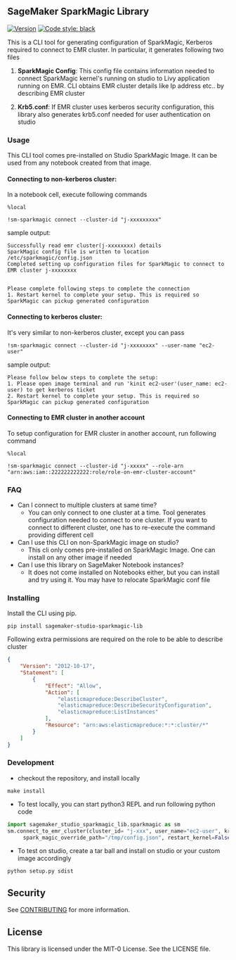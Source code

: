 ## SageMaker SparkMagic Library

[![Version](https://img.shields.io/pypi/v/sagemaker-studio-sparkmagic-lib.svg)](https://pypi.org/project/sagemaker-studio-sparkmagic-lib/)
[![Code style: black](https://img.shields.io/badge/code%20style-black-000000.svg)](https://github.com/psf/black)


This is a CLI tool for generating configuration of SparkMagic, Kerberos required  to connect to EMR cluster. In particular, it generates following two files

1. **SparkMagic Config**: This config file contains information needed to connect SparkMagic kernel's running on studio to Livy application running on EMR. CLI obtains EMR cluster details like Ip address etc.. by describing EMR cluster

2. **Krb5.conf**: If EMR cluster uses kerberos security configuration, this library also generates krb5.conf needed for user authentication on studio 

### Usage

This CLI tool comes pre-installed on Studio SparkMagic Image. It can be used from any notebook created from that image. 

#### Connecting to non-kerberos cluster: 
In a notebook cell, execute following commands

```
%local

!sm-sparkmagic connect --cluster-id "j-xxxxxxxxx"
```

sample output:

```
Successfully read emr cluster(j-xxxxxxxx) details
SparkMagic config file is written to location /etc/sparkmagic/config.json
Completed setting up configuration files for SparkMagic to connect to EMR cluster j-xxxxxxxx


Please complete following steps to complete the connection
1. Restart kernel to complete your setup. This is required so SparkMagic can pickup generated configuration
```

#### Connecting to kerberos cluster: 

It's very similar to non-kerberos cluster, except you can pass 

```
!sm-sparkmagic connect --cluster-id "j-xxxxxxxx" --user-name "ec2-user"
```

sample output:

```
Please follow below steps to complete the setup:
1. Please open image terminal and run 'kinit ec2-user'(user_name: ec2-user) to get kerberos ticket
2. Restart kernel to complete your setup. This is required so SparkMagic can pickup generated configuration
```

#### Connecting to EMR cluster in another account 
To setup configuration for EMR cluster in another account, run following command

```
%local

!sm-sparkmagic connect --cluster-id "j-xxxxx" --role-arn "arn:aws:iam::222222222222:role/role-on-emr-cluster-account"
```

### FAQ
* Can I connect to multiple clusters at same time?
  * You can only connect to one cluster at a time. Tool generates configuration needed to connect to one cluster. If you want to connect to different cluster, one has to re-execute the command providing different cell
* Can I use this CLI on non-SparkMagic image on studio?
  * This cli only comes pre-installed on SparkMagic Image. One can install on any other image if needed
* Can I use this library on SageMaker Notebook instances?
  * It does not come installed on Notebooks either, but you can install and try using it. You may have to relocate SparkMagic conf file
  

### Installing
Install the CLI using pip. 

```
pip install sagemaker-studio-sparkmagic-lib
```

Following extra permissions are required on the role to be able to describe cluster
```json
{
    "Version": "2012-10-17",
    "Statement": [
        {
            "Effect": "Allow",
            "Action": [
                "elasticmapreduce:DescribeCluster",
                "elasticmapreduce:DescribeSecurityConfiguration",
                "elasticmapreduce:ListInstances"
            ],
            "Resource": "arn:aws:elasticmapreduce:*:*:cluster/*"
        }
    ]
}
```

### Development

* checkout the repository, and install locally

```
make install
```

* To test locally, you can start python3 REPL and run following python code

```python
import sagemaker_studio_sparkmagic_lib.sparkmagic as sm
sm.connect_to_emr_cluster(cluster_id= "j-xxx", user_name="ec2-user", krb_file_override_path="/tmp/krb5.conf",
     spark_magic_override_path="/tmp/config.json", restart_kernel=False)
```

* To test on studio, create a tar ball and install on studio or your custom image accordingly

```
python setup.py sdist
```
## Security

See [CONTRIBUTING](CONTRIBUTING.md#security-issue-notifications) for more information.

## License

This library is licensed under the MIT-0 License. See the LICENSE file.


